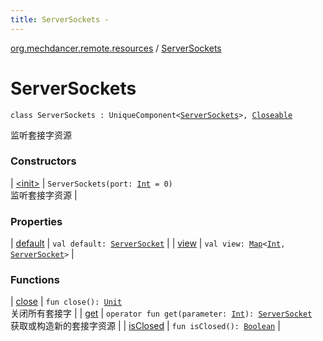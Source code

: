 ```yaml
---
title: ServerSockets - 
---
```


[org.mechdancer.remote.resources](../index.html) / [ServerSockets](./index.html)

# ServerSockets

`class ServerSockets : UniqueComponent<`[`ServerSockets`](./index.html)`>, `[`Closeable`](http://docs.oracle.com/javase/6/docs/api/java/io/Closeable.html)

监听套接字资源

### Constructors

| [&lt;init&gt;](-init-.html) | `ServerSockets(port: `[`Int`](https://kotlinlang.org/api/latest/jvm/stdlib/kotlin/-int/index.html)` = 0)`<br>监听套接字资源 |

### Properties

| [default](default.html) | `val default: `[`ServerSocket`](http://docs.oracle.com/javase/6/docs/api/java/net/ServerSocket.html) |
| [view](view.html) | `val view: `[`Map`](https://kotlinlang.org/api/latest/jvm/stdlib/kotlin.collections/-map/index.html)`<`[`Int`](https://kotlinlang.org/api/latest/jvm/stdlib/kotlin/-int/index.html)`, `[`ServerSocket`](http://docs.oracle.com/javase/6/docs/api/java/net/ServerSocket.html)`>` |

### Functions

| [close](close.html) | `fun close(): `[`Unit`](https://kotlinlang.org/api/latest/jvm/stdlib/kotlin/-unit/index.html)<br>关闭所有套接字 |
| [get](get.html) | `operator fun get(parameter: `[`Int`](https://kotlinlang.org/api/latest/jvm/stdlib/kotlin/-int/index.html)`): `[`ServerSocket`](http://docs.oracle.com/javase/6/docs/api/java/net/ServerSocket.html)<br>获取或构造新的套接字资源 |
| [isClosed](is-closed.html) | `fun isClosed(): `[`Boolean`](https://kotlinlang.org/api/latest/jvm/stdlib/kotlin/-boolean/index.html) |

